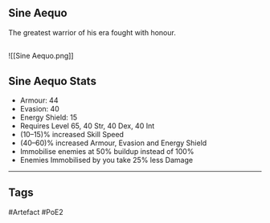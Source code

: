 ## Sine Aequo
The greatest warrior of his era fought with honour.
##
![[Sine Aequo.png]]
## Sine Aequo Stats
- Armour: 44
- Evasion: 40
- Energy Shield: 15
- Requires Level 65, 40 Str, 40 Dex, 40 Int
- (10–15)% increased Skill Speed
- (40–60)% increased Armour, Evasion and Energy Shield
- Immobilise enemies at 50% buildup instead of 100%
- Enemies Immobilised by you take 25% less Damage


---
## Tags
#Artefact
#PoE2